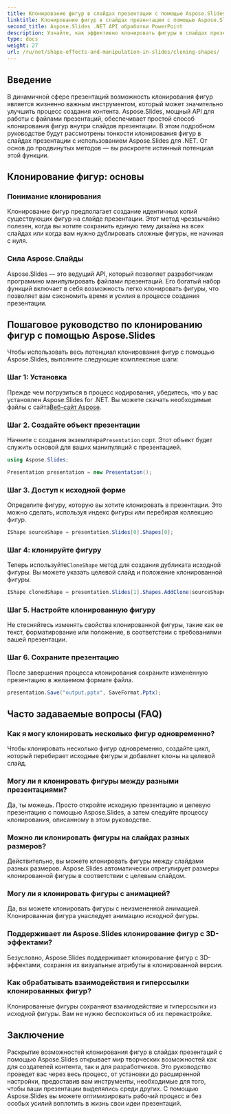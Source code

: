 ```yaml
---
title: Клонирование фигур в слайдах презентации с помощью Aspose.Slides
linktitle: Клонирование фигур в слайдах презентации с помощью Aspose.Slides
second_title: Aspose.Slides .NET API обработки PowerPoint
description: Узнайте, как эффективно клонировать фигуры в слайдах презентации с помощью API Aspose.Slides. С легкостью создавайте динамические презентации. Изучите пошаговое руководство, ответы на часто задаваемые вопросы и многое другое.
type: docs
weight: 27
url: /ru/net/shape-effects-and-manipulation-in-slides/cloning-shapes/
---
```


## Введение

В динамичной сфере презентаций возможность клонирования фигур является жизненно важным инструментом, который может значительно улучшить процесс создания контента. Aspose.Slides, мощный API для работы с файлами презентаций, обеспечивает простой способ клонирования фигур внутри слайдов презентации. В этом подробном руководстве будут рассмотрены тонкости клонирования фигур в слайдах презентации с использованием Aspose.Slides для .NET. От основ до продвинутых методов — вы раскроете истинный потенциал этой функции.

## Клонирование фигур: основы

### Понимание клонирования

Клонирование фигур предполагает создание идентичных копий существующих фигур на слайде презентации. Этот метод чрезвычайно полезен, когда вы хотите сохранить единую тему дизайна на всех слайдах или когда вам нужно дублировать сложные фигуры, не начиная с нуля.

### Сила Aspose.Слайды

Aspose.Slides — это ведущий API, который позволяет разработчикам программно манипулировать файлами презентаций. Его богатый набор функций включает в себя возможность легко клонировать фигуры, что позволяет вам сэкономить время и усилия в процессе создания презентации.

## Пошаговое руководство по клонированию фигур с помощью Aspose.Slides

Чтобы использовать весь потенциал клонирования фигур с помощью Aspose.Slides, выполните следующие комплексные шаги:

### Шаг 1: Установка

 Прежде чем погрузиться в процесс кодирования, убедитесь, что у вас установлен Aspose.Slides for .NET. Вы можете скачать необходимые файлы с сайта[Веб-сайт Aspose](https://releases.aspose.com/slides/net/).

### Шаг 2. Создайте объект презентации

 Начните с создания экземпляра`Presentation` сорт. Этот объект будет служить основой для ваших манипуляций с презентацией.

```csharp
using Aspose.Slides;

Presentation presentation = new Presentation();
```

### Шаг 3. Доступ к исходной форме

Определите фигуру, которую вы хотите клонировать в презентации. Это можно сделать, используя индекс фигуры или перебирая коллекцию фигур.

```csharp
IShape sourceShape = presentation.Slides[0].Shapes[0];
```

### Шаг 4: клонируйте фигуру

 Теперь используйте`CloneShape` метод для создания дубликата исходной фигуры. Вы можете указать целевой слайд и положение клонированной фигуры.

```csharp
IShape clonedShape = presentation.Slides[1].Shapes.AddClone(sourceShape, x, y, width, height);
```

### Шаг 5. Настройте клонированную фигуру

Не стесняйтесь изменять свойства клонированной фигуры, такие как ее текст, форматирование или положение, в соответствии с требованиями вашей презентации.

### Шаг 6. Сохраните презентацию

После завершения процесса клонирования сохраните измененную презентацию в желаемом формате файла.

```csharp
presentation.Save("output.pptx", SaveFormat.Pptx);
```

## Часто задаваемые вопросы (FAQ)

### Как я могу клонировать несколько фигур одновременно?

Чтобы клонировать несколько фигур одновременно, создайте цикл, который перебирает исходные фигуры и добавляет клоны на целевой слайд.

### Могу ли я клонировать фигуры между разными презентациями?

Да, ты можешь. Просто откройте исходную презентацию и целевую презентацию с помощью Aspose.Slides, а затем следуйте процессу клонирования, описанному в этом руководстве.

### Можно ли клонировать фигуры на слайдах разных размеров?

Действительно, вы можете клонировать фигуры между слайдами разных размеров. Aspose.Slides автоматически отрегулирует размеры клонированной фигуры в соответствии с целевым слайдом.

### Могу ли я клонировать фигуры с анимацией?

Да, вы можете клонировать фигуры с неизмененной анимацией. Клонированная фигура унаследует анимацию исходной фигуры.

### Поддерживает ли Aspose.Slides клонирование фигур с 3D-эффектами?

Безусловно, Aspose.Slides поддерживает клонирование фигур с 3D-эффектами, сохраняя их визуальные атрибуты в клонированной версии.

### Как обрабатывать взаимодействия и гиперссылки клонированных фигур?

Клонированные фигуры сохраняют взаимодействие и гиперссылки из исходной фигуры. Вам не нужно беспокоиться об их перенастройке.

## Заключение

Раскрытие возможностей клонирования фигур в слайдах презентаций с помощью Aspose.Slides открывает мир творческих возможностей как для создателей контента, так и для разработчиков. Это руководство проведет вас через весь процесс, от установки до расширенной настройки, предоставив вам инструменты, необходимые для того, чтобы ваши презентации выделялись среди других. С помощью Aspose.Slides вы можете оптимизировать рабочий процесс и без особых усилий воплотить в жизнь свои идеи презентаций.